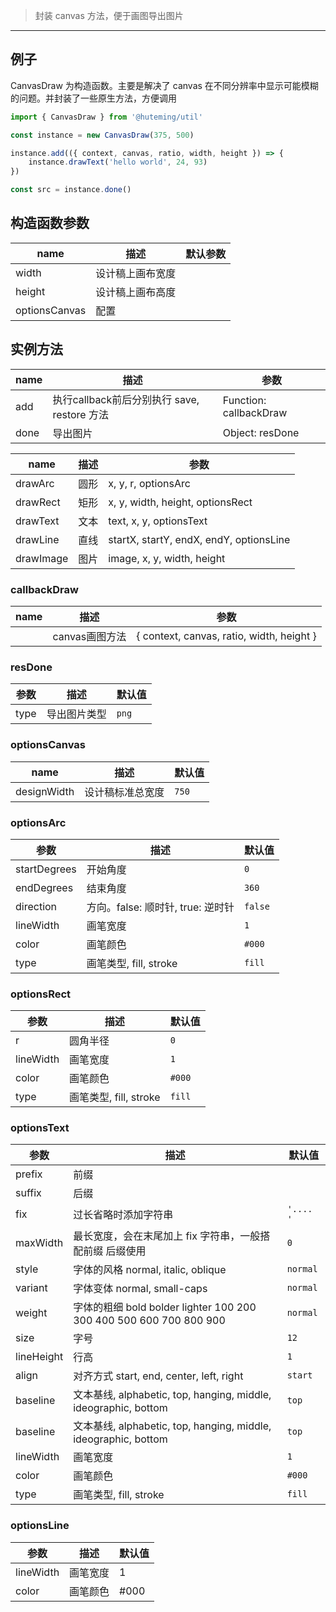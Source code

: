 > 封装 canvas 方法，便于画图导出图片

-------------

## 例子

CanvasDraw 为构造函数。主要是解决了 canvas 在不同分辨率中显示可能模糊的问题。并封装了一些原生方法，方便调用

```javascript
import { CanvasDraw } from '@huteming/util'

const instance = new CanvasDraw(375, 500)

instance.add(({ context, canvas, ratio, width, height }) => {
    instance.drawText('hello world', 24, 93)
})

const src = instance.done()
```

## 构造函数参数

| name | 描述 | 默认参数 |
|------|--------|-------|
| width | 设计稿上画布宽度 | |
| height | 设计稿上画布高度 | |
| optionsCanvas | 配置 | |

## 实例方法

| name | 描述 | 参数 |
|------|--------|-------|
| add | 执行callback前后分别执行 save, restore 方法 | Function: callbackDraw |
| done | 导出图片 | Object: resDone |

| name | 描述 | 参数 |
|------|--------|-------|
| drawArc | 圆形 | x, y, r, optionsArc |
| drawRect | 矩形 | x, y, width, height, optionsRect |
| drawText | 文本 | text, x, y, optionsText |
| drawLine | 直线 | startX, startY, endX, endY, optionsLine |
| drawImage | 图片 | image, x, y, width, height |

### callbackDraw

| name | 描述 | 参数 |
|------|--------|-------|
| | canvas画图方法 | { context, canvas, ratio, width, height } |

### resDone

| 参数 | 描述 | 默认值 |
|----------|----------|-----------|
| type | 导出图片类型 | `png` |

### optionsCanvas

| name | 描述 | 默认值 |
|------|--------|-------|
| designWidth | 设计稿标准总宽度 | `750` |

### optionsArc

| 参数 | 描述 | 默认值 |
|-------|----------|---------|
| startDegrees | 开始角度 | `0` |
| endDegrees | 结束角度 | `360` |
| direction | 方向。false: 顺时针, true: 逆时针 | `false` |
| lineWidth | 画笔宽度 | `1` |
| color | 画笔颜色 | `#000` |
| type | 画笔类型, fill, stroke | `fill` |

### optionsRect

| 参数 | 描述 | 默认值 |
|-------|----------|---------|
| r | 圆角半径 | `0` |
| lineWidth | 画笔宽度 | `1` |
| color | 画笔颜色 | `#000` |
| type | 画笔类型, fill, stroke | `fill` |

### optionsText

| 参数 | 描述 | 默认值 |
|-------|----------|---------|
| prefix | 前缀 | |
| suffix | 后缀 | |
| fix | 过长省略时添加字符串 | `'.... '` |
| maxWidth | 最长宽度，会在末尾加上 fix 字符串，一般搭配前缀 后缀使用 | `0` |
| style | 字体的风格 normal, italic, oblique | `normal` |
| variant | 字体变体 normal, small-caps | `normal` |
| weight | 字体的粗细 bold bolder lighter 100 200 300 400 500 600 700 800 900 | `normal` |
| size | 字号 | `12` |
| lineHeight | 行高 | `1` |
| align | 对齐方式 start, end, center, left, right | `start` |
| baseline | 文本基线, alphabetic, top, hanging, middle, ideographic, bottom | `top` |
| baseline | 文本基线, alphabetic, top, hanging, middle, ideographic, bottom | `top` |
| lineWidth | 画笔宽度 | `1` |
| color | 画笔颜色 | `#000` |
| type | 画笔类型, fill, stroke | `fill` |

### optionsLine

| 参数 | 描述 | 默认值 |
|-------|----------|---------|
| lineWidth | 画笔宽度 | 1 |
| color | 画笔颜色 | #000 |
